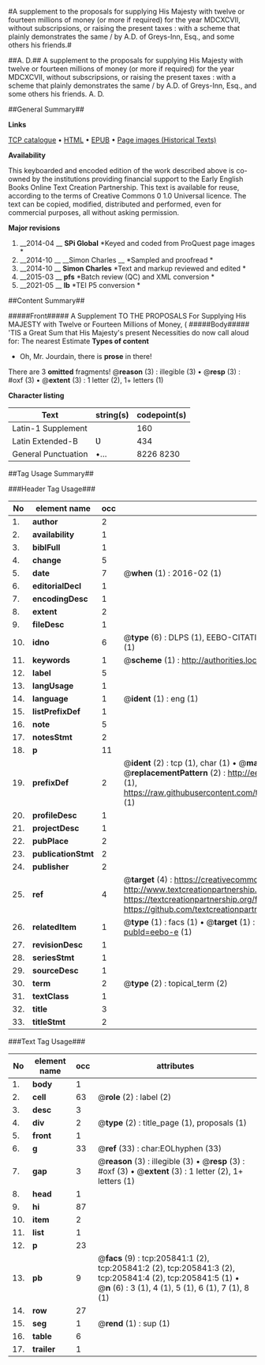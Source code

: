 #A supplement to the proposals for supplying His Majesty with twelve or fourteen millions of money (or more if required) for the year MDCXCVII, without subscripsions, or raising the present taxes : with a scheme that plainly demonstrates the same / by A.D. of Greys-Inn, Esq., and some others his friends.#

##A. D.##
A supplement to the proposals for supplying His Majesty with twelve or fourteen millions of money (or more if required) for the year MDCXCVII, without subscripsions, or raising the present taxes : with a scheme that plainly demonstrates the same / by A.D. of Greys-Inn, Esq., and some others his friends.
A. D.

##General Summary##

**Links**

[TCP catalogue](http://www.ota.ox.ac.uk/tcp/)  • 
[HTML](http://tei.it.ox.ac.uk/tcp/Texts-HTML/free/B21/B21004.html)  • 
[EPUB](http://tei.it.ox.ac.uk/tcp/Texts-EPUB/free/B21/B21004.epub) • 
[Page images (Historical Texts)](https://historicaltexts.jisc.ac.uk/eebo-31355794e)

**Availability**

This keyboarded and encoded edition of the work described above is co-owned by the
    institutions providing financial support to the Early English Books Online Text Creation
    Partnership. This text is available for reuse, according to the terms of  Creative Commons 0 1.0 Universal
    licence. The text can be copied, modified, distributed and performed, even for commercial
    purposes, all without asking permission.

**Major revisions**

1. __2014-04 __ __SPi Global__ *Keyed and coded from ProQuest page images *
1. __2014-10 __ __Simon Charles __ *Sampled and proofread *
1. __2014-10 __ __Simon Charles__ *Text and markup reviewed and edited *
1. __2015-03 __ __pfs__ *Batch review (QC) and XML conversion *
1. __2021-05 __ __lb__ *TEI P5 conversion *

##Content Summary##

#####Front#####
A Supplement TO THE PROPOSALS For Supplying His MAJESTY with Twelve or Fourteen Millions of Money, (
#####Body#####
'TIS a Great Sum that His Majesty's present Necessities do now call aloud for: The nearest Estimate 
**Types of content**

  * Oh, Mr. Jourdain, there is **prose** in there!

There are 3 **omitted** fragments! 
 @__reason__ (3) : illegible (3)  •  @__resp__ (3) : #oxf (3)  •  @__extent__ (3) : 1 letter (2), 1+ letters (1)

**Character listing**


|Text|string(s)|codepoint(s)|
|---|---|---|
|Latin-1 Supplement| |160|
|Latin Extended-B|Ʋ|434|
|General Punctuation|•…|8226 8230|

##Tag Usage Summary##

###Header Tag Usage###

|No|element name|occ|attributes|
|---|---|---|---|
|1.|__author__|2||
|2.|__availability__|1||
|3.|__biblFull__|1||
|4.|__change__|5||
|5.|__date__|7| @__when__ (1) : 2016-02 (1)|
|6.|__editorialDecl__|1||
|7.|__encodingDesc__|1||
|8.|__extent__|2||
|9.|__fileDesc__|1||
|10.|__idno__|6| @__type__ (6) : DLPS (1), EEBO-CITATION (1), VID (1), EEBO-PROQUEST (1), STC (1), OCLC (1)|
|11.|__keywords__|1| @__scheme__ (1) : http://authorities.loc.gov/ (1)|
|12.|__label__|5||
|13.|__langUsage__|1||
|14.|__language__|1| @__ident__ (1) : eng (1)|
|15.|__listPrefixDef__|1||
|16.|__note__|5||
|17.|__notesStmt__|2||
|18.|__p__|11||
|19.|__prefixDef__|2| @__ident__ (2) : tcp (1), char (1)  •  @__matchPattern__ (2) : ([0-9\-]+):([0-9IVX]+) (1), (.+) (1)  •  @__replacementPattern__ (2) : http://eebo.chadwyck.com/downloadtiff?vid=$1&page=$2 (1), https://raw.githubusercontent.com/textcreationpartnership/Texts/master/tcpchars.xml#$1 (1)|
|20.|__profileDesc__|1||
|21.|__projectDesc__|1||
|22.|__pubPlace__|2||
|23.|__publicationStmt__|2||
|24.|__publisher__|2||
|25.|__ref__|4| @__target__ (4) : https://creativecommons.org/publicdomain/zero/1.0/ (1), http://www.textcreationpartnership.org/docs/. (1), https://textcreationpartnership.org/faq/#faq05 (1), https://github.com/textcreationpartnership (1)|
|26.|__relatedItem__|1| @__type__ (1) : facs (1)  •  @__target__ (1) : https://data.historicaltexts.jisc.ac.uk/view?pubId=eebo-e (1)|
|27.|__revisionDesc__|1||
|28.|__seriesStmt__|1||
|29.|__sourceDesc__|1||
|30.|__term__|2| @__type__ (2) : topical_term (2)|
|31.|__textClass__|1||
|32.|__title__|3||
|33.|__titleStmt__|2||


###Text Tag Usage###

|No|element name|occ|attributes|
|---|---|---|---|
|1.|__body__|1||
|2.|__cell__|63| @__role__ (2) : label (2)|
|3.|__desc__|3||
|4.|__div__|2| @__type__ (2) : title_page (1), proposals (1)|
|5.|__front__|1||
|6.|__g__|33| @__ref__ (33) : char:EOLhyphen (33)|
|7.|__gap__|3| @__reason__ (3) : illegible (3)  •  @__resp__ (3) : #oxf (3)  •  @__extent__ (3) : 1 letter (2), 1+ letters (1)|
|8.|__head__|1||
|9.|__hi__|87||
|10.|__item__|2||
|11.|__list__|1||
|12.|__p__|23||
|13.|__pb__|9| @__facs__ (9) : tcp:205841:1 (2), tcp:205841:2 (2), tcp:205841:3 (2), tcp:205841:4 (2), tcp:205841:5 (1)  •  @__n__ (6) : 3 (1), 4 (1), 5 (1), 6 (1), 7 (1), 8 (1)|
|14.|__row__|27||
|15.|__seg__|1| @__rend__ (1) : sup (1)|
|16.|__table__|6||
|17.|__trailer__|1||
